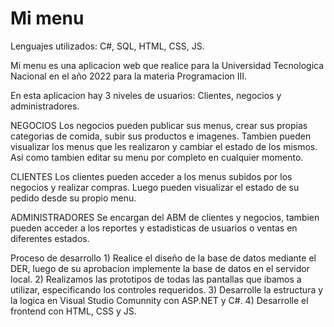 <h1>Mi menu</h1>

Lenguajes utilizados: C#, SQL, HTML, CSS, JS.

Mi menu es una aplicacion web que realice para la Universidad Tecnologica Nacional en el año 2022 para la materia Programacion III.

En esta aplicacion hay 3 niveles de usuarios: Clientes, negocios y administradores.

NEGOCIOS
    Los negocios pueden publicar sus menus, crear sus propias categorias de comida, subir sus productos e imagenes. Tambien pueden visualizar los menus que les realizaron y cambiar el estado de los mismos. Asi
    como tambien editar su menu por completo en cualquier momento. 

CLIENTES
    Los clientes pueden acceder a los menus subidos por los negocios y realizar compras. Luego pueden visualizar el estado de su pedido desde su propio menu.

ADMINISTRADORES
    Se encargan del ABM de clientes y negocios, tambien pueden acceder a los reportes y estadisticas de usuarios o ventas en diferentes estados.


Proceso de desarrollo
    1) Realice el diseño de la base de datos mediante el DER, luego de su aprobacion implemente la base de datos en el servidor local.
    2) Realizamos las prototipos de todas las pantallas que ibamos a utilizar, especificando los controles requeridos. 
    3) Desarrolle la estructura y la logica en Visual Studio Comunnity con ASP.NET y C#.
    4) Desarrolle el frontend con HTML, CSS y JS. 
